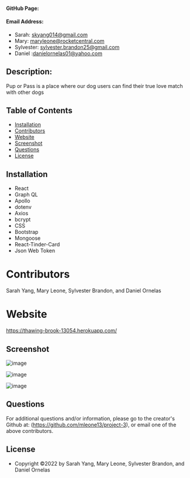 #### GitHub Page:

#### Email Address:

-   Sarah: skyang014@gmail.com
-   Mary: maryleone@rocketcentral.com
-   Sylvester: sylvester.brandon25@gmail.com
-   Daniel :danielornelas01@yahoo.com

## Description:
Pup or Pass is a place where our dog users can find their true love match with other dogs

## Table of Contents

-   [Installation](#installation)
-   [Contributors](#contributors)
-   [Website](#website)
-   [Screenshot](#screenshot)
-   [Questions](#questions)
-   [License](#license)

## Installation

-   React
-   Graph QL
-   Apollo
-   dotenv
-   Axios
-   bcrypt
-   CSS
-   Bootstrap
-   Mongoose
-   React-Tinder-Card
-   Json Web Token


# Contributors

Sarah Yang, Mary Leone, Sylvester Brandon, and Daniel Ornelas

# Website

https://thawing-brook-13054.herokuapp.com/

## Screenshot

![image](https://user-images.githubusercontent.com/74919680/188968451-21e06b3e-d9e8-426a-8604-2ed34c6dab15.png)

![image](https://user-images.githubusercontent.com/74919680/188968536-bf3b6570-f0a4-448f-8947-4a0cde4f17f6.png)

![image](https://user-images.githubusercontent.com/74919680/188995986-5b34223f-72a1-4329-b992-97bec351c591.png)

## Questions

For additional questions and/or information, please go to the creator's Github at: (https://github.com/mleone13/project-3), or email one of the above contributors.

## License

-   Copyright &copy;2022 by Sarah Yang, Mary Leone, Sylvester Brandon, and Daniel Ornelas
